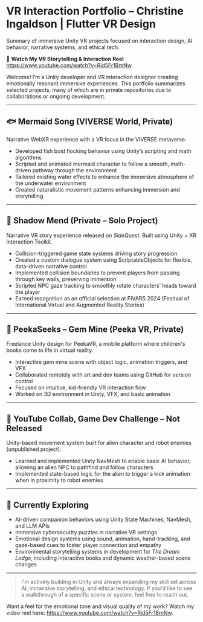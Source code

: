 # VR Interaction Portfolio – Christine Ingaldson | Flutter VR Design
Summary of immersive Unity VR projects focused on interaction design, AI behavior, narrative systems, and ethical tech.

🎥 **Watch My VR Storytelling & Interaction Reel** https://www.youtube.com/watch?v=Rid5Fr1BmNw.

Welcome! I’m a Unity developer and VR interaction designer creating emotionally resonant immersive experiences. This portfolio summarizes selected projects, many of which are in private repositories due to collaborations or ongoing development.

---

## 🐟 Mermaid Song (VIVERSE World, Private)

Narrative WebXR experience with a VR focus in the VIVERSE metaverse.

- Developed fish boid flocking behavior using Unity’s scripting and math algorithms
- Scripted and animated mermaid character to follow a smooth, math-driven pathway through the environment
- Tailored existing water effects to enhance the immersive atmosphere of the underwater environment
- Created naturalistic movement patterns enhancing immersion and storytelling

---

## 🌙 Shadow Mend (Private – Solo Project)

Narrative VR story experience released on *SideQuest*. Built using Unity + XR Interaction Toolkit.

- Collision-triggered game state systems driving story progression
- Created a custom dialogue system using ScriptableObjects for flexible, data-driven narrative control  
- Implemented collision boundaries to prevent players from passing through key walls, preserving immersion  
- Scripted NPC gaze tracking to smoothly rotate characters’ heads toward the player
- Earned recognition as an official selection at FIVARS 2024 (Festival of
International Virtual and Augmented Reality Stories)

---

## 💎 PeekaSeeks – Gem Mine (Peeka VR, Private)

Freelance Unity design for PeekaVR, a mobile platform where children's books come to life in virtual reality. 

- Interactive gem mine scene with object logic, animation triggers, and VFX
- Collaborated remotely with art and dev teams using GitHub for version control
- Focused on intuitive, kid-friendly VR interaction flow
- Worked on 3D environment in Unity, VFX, and basic animation

---

## 🤖 YouTube Collab, Game Dev Challenge – Not Released

Unity-based movement system built for alien character and robot enemies (unpublished project).

- Learned and implemented Unity NavMesh to enable basic AI behavior, allowing an alien NPC to pathfind and follow characters
- Implemented state-based logic for the alien to trigger a kick animation when in proximity to robot enemies

---

## 🧠 Currently Exploring

- AI-driven companion behaviors using Unity State Machines, NavMesh, and LLM APIs
- Immersive cybersecurity puzzles in narrative VR settings
- Emotional design systems using sound, animation, hand-tracking, and gaze-based cues to foster player connection and empathy
- Environmental storytelling systems in development for *The Dream Lodge*, including interactive books and dynamic weather-based scene changes

---

> I'm actively building in Unity and always expanding my skill set across AI, immersive storytelling, and ethical technology. If you'd like to see a walkthrough of a specific scene or system, feel free to reach out.

Want a feel for the emotional tone and visual quality of my work? Watch my video reel here: https://www.youtube.com/watch?v=Rid5Fr1BmNw.
